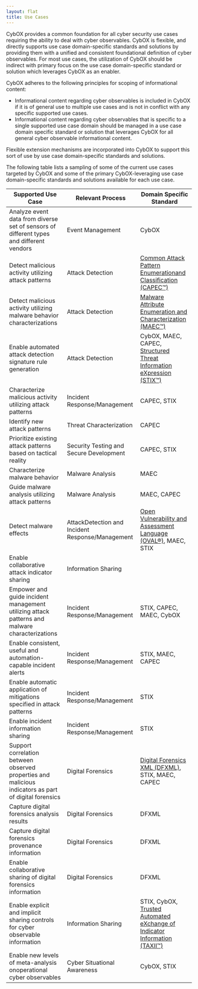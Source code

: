 ```yaml
---
layout: flat
title: Use Cases
---
```

CybOX provides a common foundation for all cyber security use cases requiring the ability to deal with cyber observables. CybOX is flexible, and directly supports use case domain-specific standards and solutions by providing them with a unified and consistent foundational definition of cyber observables. For most use cases, the utilization of CybOX should be indirect with primary focus on the use case domain-specific standard or solution which leverages CybOX as an enabler.

CybOX adheres to the following principles for scoping of informational content:

* Informational content regarding cyber observables is included in CybOX if it is of general use to multiple use cases and is not in conflict with any specific supported use cases.
* Informational content regarding cyber observables that is specific to a single supported use case domain should be managed in a use case domain specific standard or solution that leverages CybOX for all general cyber observable informational content.

Flexible extension mechanisms are incorporated into CybOX to support this sort of use by use case domain-specific standards and solutions.

The following table lists a sampling of some of the current use cases targeted by CybOX and some of the primary CybOX-leveraging use case domain-specific standards and solutions available for each use case.

|Supported Use Case|Relevant Process|Domain Specific Standard|
|------------------|----------------|------------------------|
|Analyze event data from diverse set of sensors of different types and different vendors|Event Management|CybOX|
|Detect malicious activity utilizing attack patterns|Attack Detection|[Common Attack Pattern Enumerationand Classification (CAPEC™)](http://capec.mitre.org)|
|Detect malicious activity utilizing malware behavior characterizations|Attack Detection|[Malware Attribute Enumeration and Characterization (MAEC™)](http://maec.mitre.org)|
|Enable automated attack detection signature rule generation|Attack Detection|CybOX, MAEC, CAPEC, [Structured Threat Information eXpression (STIX™)](http://stix.mitre.org)|
|Characterize malicious activity utilizing attack patterns|Incident Response/Management|CAPEC, STIX|
|Identify new attack patterns|Threat Characterization|CAPEC|
|Prioritize existing attack patterns based on tactical reality|Security Testing and Secure Development|CAPEC, STIX|
|Characterize malware behavior|Malware Analysis|MAEC|
|Guide malware analysis utilizing attack patterns|Malware Analysis|MAEC, CAPEC|
|Detect malware effects|AttackDetection and Incident Response/Management|[Open Vulnerability and Assessment Language (OVAL®)](http://oval.mitre.org/), MAEC, STIX|
|Enable collaborative attack indicator sharing|Information Sharing||
|Empower and guide incident management utilizing attack patterns and malware characterizations|Incident Response/Management|STIX, CAPEC, MAEC, CybOX|
|Enable consistent, useful and automation-capable incident alerts|Incident Response/Management|STIX, MAEC, CAPEC|
|Enable automatic application of mitigations specified in attack patterns|Incident Response/Management|STIX|
|Enable incident information sharing|Incident Response/Management|STIX|
|Support correlation between observed properties and malicious indicators as part of digital forensics|Digital Forensics|[Digital Forensics XML (DFXML)](http://www.forensicswiki.org/wiki/Category:Digital_Forensics_XML), STIX, MAEC, CAPEC|
|Capture digital forensics analysis results|Digital Forensics|DFXML|
|Capture digital forensics provenance information|Digital Forensics|DFXML|
|Enable collaborative sharing of digital forensics information|Digital Forensics|DFXML|
|Enable explicit and implicit sharing controls for cyber observable information|Information Sharing|STIX, CybOX, [Trusted Automated eXchange of Indicator Information (TAXII™)](http://taxii.mitre.org/)|
|Enable new levels of meta-analysis onoperational cyber observables|Cyber Situational Awareness|CybOX, STIX|


